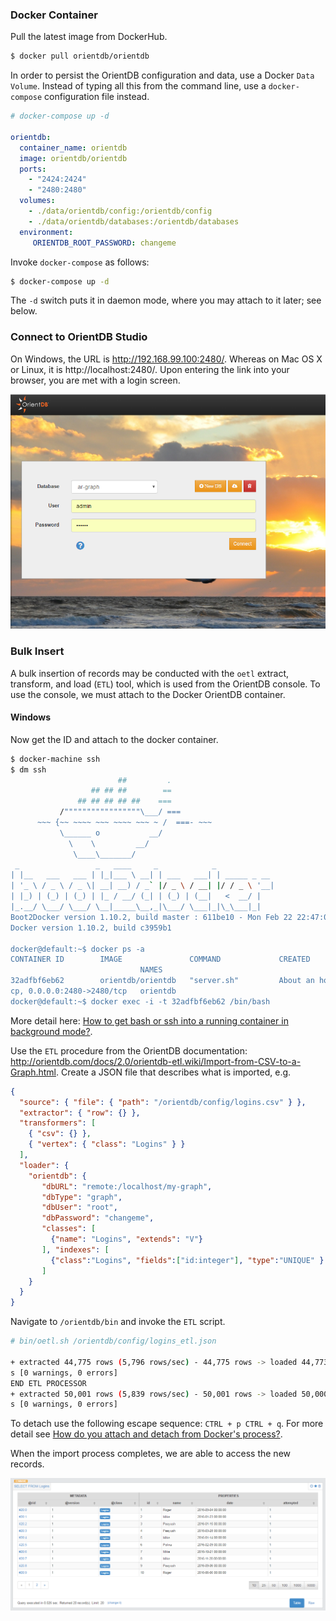### Docker Container

Pull the latest image from DockerHub.

```bash
$ docker pull orientdb/orientdb
```

In order to persist the OrientDB configuration and data, use a Docker `Data Volume`. Instead of typing all this from the command line, use a `docker-compose` configuration file instead.

```yaml
# docker-compose up -d

orientdb:
  container_name: orientdb
  image: orientdb/orientdb
  ports:
    - "2424:2424"
    - "2480:2480"
  volumes:
    - ./data/orientdb/config:/orientdb/config
    - ./data/orientdb/databases:/orientdb/databases
  environment:
     ORIENTDB_ROOT_PASSWORD: changeme
```

Invoke `docker-compose` as follows:

```bash
$ docker-compose up -d
```

The `-d` switch puts it in daemon mode, where you may attach to it later; see below.

### Connect to OrientDB Studio

On Windows, the URL is http://192.168.99.100:2480/. Whereas on Mac OS X or Linux, it is http://localhost:2480/. Upon entering the link into your browser, you are met with a login screen.

![Login](images/OrientDB_Login.PNG)

### Bulk Insert

A bulk insertion of records may be conducted with the `oetl` extract, transform, and load (`ETL`) tool, which is used from the OrientDB console. To use the console, we must attach to the Docker OrientDB container.

#### Windows

Now get the ID and attach to the docker container.

```bash
$ docker-machine ssh
$ dm ssh
                        ##         .
                  ## ## ##        ==
               ## ## ## ## ##    ===
           /"""""""""""""""""\___/ ===
      ~~~ {~~ ~~~~ ~~~ ~~~~ ~~~ ~ /  ===- ~~~
           \______ o           __/
             \    \         __/
              \____\_______/
 _                 _   ____     _            _
| |__   ___   ___ | |_|___ \ __| | ___   ___| | _____ _ __
| '_ \ / _ \ / _ \| __| __) / _` |/ _ \ / __| |/ / _ \ '__|
| |_) | (_) | (_) | |_ / __/ (_| | (_) | (__|   <  __/ |
|_.__/ \___/ \___/ \__|_____\__,_|\___/ \___|_|\_\___|_|
Boot2Docker version 1.10.2, build master : 611be10 - Mon Feb 22 22:47:06 UTC 2016
Docker version 1.10.2, build c3959b1

docker@default:~$ docker ps -a
CONTAINER ID        IMAGE               COMMAND             CREATED             STATUS              PORTS
                             NAMES
32adfbf6eb62        orientdb/orientdb   "server.sh"         About an hour ago   Up About an hour    0.0.0.0:2424->2424/t
cp, 0.0.0.0:2480->2480/tcp   orientdb
docker@default:~$ docker exec -i -t 32adfbf6eb62 /bin/bash
```

More detail here: [How to get bash or ssh into a running container in background mode?](http://askubuntu.com/a/507009).

Use the `ETL` procedure from the OrientDB documentation: http://orientdb.com/docs/2.0/orientdb-etl.wiki/Import-from-CSV-to-a-Graph.html. Create a JSON file that describes what is imported, e.g.

```json
{
  "source": { "file": { "path": "/orientdb/config/logins.csv" } },
  "extractor": { "row": {} },
  "transformers": [
    { "csv": {} },
    { "vertex": { "class": "Logins" } }
  ],
  "loader": {
    "orientdb": {
       "dbURL": "remote:/localhost/my-graph",
       "dbType": "graph",
       "dbUser": "root",
       "dbPassword": "changeme",
       "classes": [
         {"name": "Logins", "extends": "V"}
       ], "indexes": [
         {"class":"Logins", "fields":["id:integer"], "type":"UNIQUE" }
       ]
    }
  }
}
```

Navigate to `/orientdb/bin` and invoke the `ETL` script.

```bash
# bin/oetl.sh /orientdb/config/logins_etl.json
 
+ extracted 44,775 rows (5,796 rows/sec) - 44,775 rows -> loaded 44,773 vertices (5,796 vertices/sec) Total time: 14007m
s [0 warnings, 0 errors]
END ETL PROCESSOR
+ extracted 50,001 rows (5,839 rows/sec) - 50,001 rows -> loaded 50,000 vertices (5,840 vertices/sec) Total time: 14902m
s [0 warnings, 0 errors]
```

To detach use the following escape sequence: `CTRL + p CTRL + q`. For more detail see [How do you attach and detach from Docker's process?](http://stackoverflow.com/a/19689048/6146580).

When the import process completes, we are able to access the new records.

![Login Records](images/Login_Records.png)
